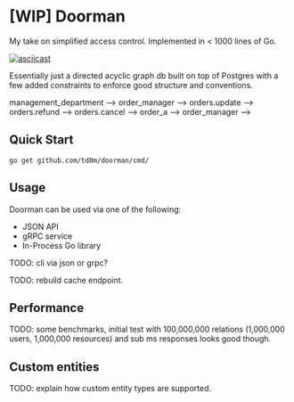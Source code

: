 # [WIP] Doorman

My take on simplified access control. Implemented in < 1000 lines of Go.

[![asciicast](https://asciinema.org/a/3y6N8aJoBnQGHmKb2kn3hkOQl.svg)](https://asciinema.org/a/3y6N8aJoBnQGHmKb2kn3hkOQl)

Essentially just a directed acyclic graph db built on top of Postgres with a few added constraints to enforce good structure and conventions.

<!-- ## Philosophy -->
<!---->
<!-- My first encounter with access control systems was -->
<!-- [Gatekeeper](https://github.com/uatuko/gatekeeper); an open source project we -->
<!-- bootstrapped at work. -->
<!---->
<!-- Honestly, I liked a lot of concepts behind it, and it felt much easier to -->
<!-- understand and limited in scope (in a good way) compared to other solutions out -->
<!-- there ([OpenFGA](https://openfga.dev), [Ory Keto](https://ory.sh/keto)). -->
<!---->
<!-- After some time using it, I had an idea for how the concepts could be more generalized -->
<!-- and the codebase simplified. So I set out to build a solution in less than 1,000 lines. -->

<!-- ## Structure and Validation -->
<!---->
<!-- ```mermaid -->
<!-- flowchart LR -->
<!--   subgraph users -->
<!--     bob -->
<!--     alice -->
<!--   end -->
<!--   subgraph collections -->
<!--     management_department -->
<!--   end -->
<!---->
<!--   subgraph roles -->
<!--     order_manager -->
<!--   end -->
<!---->
<!--   subgraph permissions -->
<!--     orders.update -->
<!--     orders.refund -->
<!--     orders.cancel -->
<!--   end -->
<!---->
<!--   subgraph orders -->
<!--     order_a -->
<!--   end -->
<!---->
<!--   alice --> management_department -->
<!--   management_department --> order_manager -->
<!--   order_manager --> orders.update -->
<!--   order_manager --> orders.refund -->
<!--   order_manager --> orders.cancel -->
<!---->
<!--   bob --> order_a -->
<!--   bob --> order_manager -->
<!-- ``` -->

## Quick Start

```
go get github.com/td0m/doorman/cmd/
```

## Usage

Doorman can be used via one of the following:
 - JSON API
 - gRPC service
 - In-Process Go library

TODO: cli via json or grpc?

TODO: rebuild cache endpoint.

## Performance

TODO: some benchmarks, initial test with 100,000,000 relations (1,000,000 users, 1,000,000 resources) and sub ms responses looks good though.

## Custom entities

TODO: explain how custom entity types are supported.
